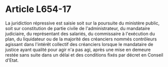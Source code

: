 # Article L654-17

La juridiction répressive est saisie soit sur la poursuite du ministère public, soit sur constitution de partie civile de l'administrateur, du mandataire judiciaire, du représentant des salariés, du commissaire à l'exécution du plan, du liquidateur ou de la majorité des créanciers nommés contrôleurs agissant dans l'intérêt collectif des créanciers lorsque le mandataire de justice ayant qualité pour agir n'a pas agi, après une mise en demeure restée sans suite dans un délai et des conditions fixés par décret en Conseil d'Etat.
